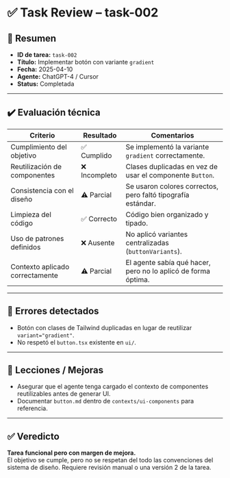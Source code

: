 # ✅ Task Review – task-002

## 🧾 Resumen

- **ID de tarea:** `task-002`
- **Título:** Implementar botón con variante `gradient`
- **Fecha:** 2025-04-10
- **Agente:** ChatGPT-4 / Cursor
- **Status:** Completada

---

## ✔️ Evaluación técnica

| Criterio                        | Resultado     | Comentarios                                                   |
| ------------------------------- | ------------- | ------------------------------------------------------------- |
| Cumplimiento del objetivo       | ✅ Cumplido   | Se implementó la variante `gradient` correctamente.           |
| Reutilización de componentes    | ❌ Incompleto | Clases duplicadas en vez de usar el componente `Button`.      |
| Consistencia con el diseño      | ⚠️ Parcial    | Se usaron colores correctos, pero faltó tipografía estándar.  |
| Limpieza del código             | ✅ Correcto   | Código bien organizado y tipado.                              |
| Uso de patrones definidos       | ❌ Ausente    | No aplicó variantes centralizadas (`buttonVariants`).         |
| Contexto aplicado correctamente | ⚠️ Parcial    | El agente sabía qué hacer, pero no lo aplicó de forma óptima. |

---

## 🐞 Errores detectados

- Botón con clases de Tailwind duplicadas en lugar de reutilizar `variant="gradient"`.
- No respetó el `button.tsx` existente en `ui/`.

---

## 🧠 Lecciones / Mejoras

- Asegurar que el agente tenga cargado el contexto de componentes reutilizables antes de generar UI.
- Documentar `button.md` dentro de `contexts/ui-components` para referencia.

---

## ✅ Veredicto

**Tarea funcional pero con margen de mejora.**  
El objetivo se cumple, pero no se respetan del todo las convenciones del sistema de diseño. Requiere revisión manual o una versión 2 de la tarea.
